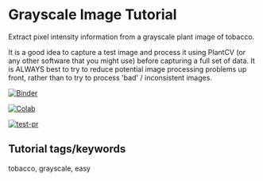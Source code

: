 # Grayscale Image Tutorial


Extract pixel intensity information from a grayscale plant image of tobacco. 

It is a good idea to capture a test image and process it using PlantCV (or any other software that you might use) before capturing a full set of data. It is ALWAYS best to try to reduce potential image processing problems up front, rather than to try to process 'bad' / inconsistent images.


[![Binder](https://mybinder.org/badge_logo.svg)](https://mybinder.org/v2/gh/danforthcenter/plantcv-tutorial-template/HEAD)

[![Colab](https://colab.research.google.com/assets/colab-badge.svg)](https://colab.research.google.com/github/danforthcenter/plantcv-tutorial-grayscale/blob/main/index-colab.ipynb)

[![test-pr](https://github.com/danforthcenter/plantcv-tutorial-grayscale/actions/workflows/ci-tests.yml/badge.svg)](https://github.com/danforthcenter/plantcv-tutorial-grayscale/actions/workflows/ci-tests.yml)

## Tutorial tags/keywords

tobacco, grayscale, easy

